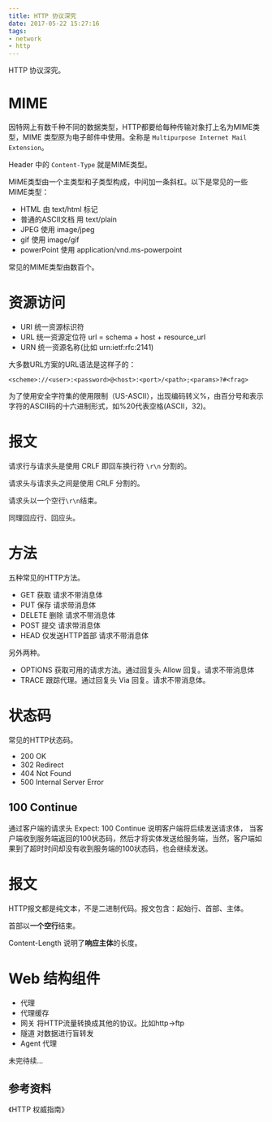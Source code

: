 ```yaml
---
title: HTTP 协议深究
date: 2017-05-22 15:27:16
tags:
- network
- http
---
```


HTTP 协议深究。

<!-- more -->

# MIME

因特网上有数千种不同的数据类型，HTTP都要给每种传输对象打上名为MIME类型，MIME 类型原为电子邮件中使用。全称是 `Multipurpose Internet Mail Extension`。

Header 中的 `Content-Type` 就是MIME类型。

MIME类型由一个主类型和子类型构成，中间加一条斜杠。以下是常见的一些MIME类型：

+ HTML 由 text/html 标记
+ 普通的ASCII文档 用 text/plain
+ JPEG 使用 image/jpeg
+ gif 使用 image/gif
+ powerPoint 使用 application/vnd.ms-powerpoint

常见的MIME类型由数百个。

# 资源访问

+ URI 统一资源标识符
+ URL 统一资源定位符 url = schema + host + resource_url
+ URN 统一资源名称(比如 urn:ietf:rfc:2141)

大多数URL方案的URL语法是这样子的：

    <scheme>://<user>:<password>@<host>:<port>/<path>;<params>?#<frag>

为了使用安全字符集的使用限制（US-ASCII），出现编码转义%，由百分号和表示字符的ASCII码的十六进制形式，如%20代表空格(ASCII，32)。

# 报文

请求行与请求头是使用 CRLF 即回车换行符 `\r\n` 分割的。

请求头与请求头之间是使用 CRLF 分割的。

请求头以一个空行`\r\n`结束。

同理回应行、回应头。

# 方法

五种常见的HTTP方法。

+ GET 获取 请求不带消息体
+ PUT 保存 请求带消息体
+ DELETE 删除 请求不带消息体
+ POST 提交 请求带消息体
+ HEAD 仅发送HTTP首部 请求不带消息体

另外两种。

+ OPTIONS 获取可用的请求方法。通过回复头 Allow 回复。请求不带消息体
+ TRACE 跟踪代理。通过回复头 Via 回复。请求不带消息体。

# 状态码

常见的HTTP状态码。

+ 200 OK
+ 302 Redirect
+ 404 Not Found
+ 500 Internal Server Error

## 100 Continue

通过客户端的请求头 Expect: 100 Continue 说明客户端将后续发送请求体， 当客户端收到服务端返回的100状态码，然后才将实体发送给服务端，当然，客户端如果到了超时时间却没有收到服务端的100状态码，也会继续发送。

# 报文

HTTP报文都是纯文本，不是二进制代码。报文包含：起始行、首部、主体。

首部以**一个空行**结束。

Content-Length 说明了**响应主体**的长度。

# Web 结构组件

+ 代理 
+ 代理缓存
+ 网关 将HTTP流量转换成其他的协议。比如http->ftp
+ 隧道 对数据进行盲转发
+ Agent 代理

未完待续...

参考资料
----
《HTTP 权威指南》

